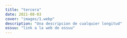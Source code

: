 ```yaml
---
title: "tercera"
date: 2021-08-03
cover: "images/1.webp"
description: "Una descripcion de cualquier longitud"
ossuu: "link a la web de ossuu"
---
```

